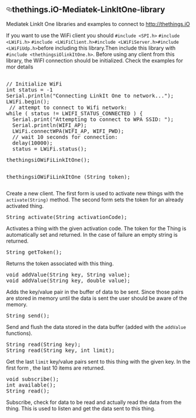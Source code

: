 <html lang="en" class=" is-copy-enabled">
  <meta name="description" content="thethings.iO-Mediatek-LinkItOne-library - Mediatek LinkIt One libraries and examples to connect to ">
  <meta name="go-import" content="github.com/boasdi/thethings.iO-Mediatek-LinkItOne-library git https://github.com/boasdi/thethings.iO-Mediatek-LinkItOne-library.git">













  <div id="readme" class="readme blob instapaper_body">
    <article class="markdown-body entry-content" itemprop="text"><h1><a id="user-content-thethingsio-mediatek-linkitone-library" class="anchor" href="#thethingsio-mediatek-linkitone-library" aria-hidden="true"><svg aria-hidden="true" class="octicon octicon-link" height="16" role="img" version="1.1" viewBox="0 0 16 16" width="16"><path d="M4 9h1v1h-1c-1.5 0-3-1.69-3-3.5s1.55-3.5 3-3.5h4c1.45 0 3 1.69 3 3.5 0 1.41-0.91 2.72-2 3.25v-1.16c0.58-0.45 1-1.27 1-2.09 0-1.28-1.02-2.5-2-2.5H4c-0.98 0-2 1.22-2 2.5s1 2.5 2 2.5z m9-3h-1v1h1c1 0 2 1.22 2 2.5s-1.02 2.5-2 2.5H9c-0.98 0-2-1.22-2-2.5 0-0.83 0.42-1.64 1-2.09v-1.16c-1.09 0.53-2 1.84-2 3.25 0 1.81 1.55 3.5 3 3.5h4c1.45 0 3-1.69 3-3.5s-1.5-3.5-3-3.5z"></path></svg></a>thethings.iO-Mediatek-LinkItOne-library</h1>

<p>Mediatek LinkIt One libraries and examples to connect to <a href="http://thethings.iO">http://thethings.iO</a></p>


<p>If you want to use the WiFi client you should <code>#include &lt;SPI.h&gt;</code> <code>#include &lt;LWiFi.h&gt;</code> <code>#include &lt;LWiFiClient.h&gt;</code><code>#include &lt;LWiFiServer.h&gt;</code><code>#include &lt;LWiFiUdp.h&gt;</code>before including this library.Then include this library with <code>#include &lt;thethingsiOlinkItOne.h&gt;</code>. Before using any client from this library, the WiFI connection should be initialized. Check the examples for mor details</p>

<div class="highlight highlight-source-c++"><pre><span class="pl-c">
// Initialize WiFi
int status = -1
Serial.println("Connecting LinkIt One to network...");
LWiFi.begin();
 // attempt to connect to Wifi network:
while ( status != LWIFI_STATUS_CONNECTED ) {
  Serial.print("Attempting to connect to WPA SSID: ");
  Serial.println(WIFI_AP);
  LWiFi.connectWPA(WIFI_AP, WIFI_PWD);
  // wait 10 seconds for connection:
  delay(10000);
  status = LWiFi.status();
</pre></div>



<div class="highlight highlight-source-c++"><pre><span class="pl-en">thethingsiOWiFiLinkItOne();


thethingsiOWiFiLinkItOne (String token);
</pre></div>

<p>Create a new client. The first form is used to activate new things with the <code>activate(String)</code> method. The second form sets the token for an already activated thing.</p>

<div class="highlight highlight-source-c++"><pre>String <span class="pl-en">activate</span>(String activationCode);</pre></div>

<p>Activates a thing with the given activation code. The token for the Thing is automatically set and returned. In the case of failure an empty string is returned.</p>

<div class="highlight highlight-source-c++"><pre>String <span class="pl-en">getToken</span>();</pre></div>

<p>Returns the token associated with this thing.</p>

<div class="highlight highlight-source-c++"><pre><span class="pl-k">void</span> <span class="pl-en">addValue</span>(String key, String value);
<span class="pl-k">void</span> <span class="pl-en">addValue</span>(String key, <span class="pl-k">double</span> value);</pre></div>

<p>Adds the key/value pair in the buffer of data to be sent. Since those pairs are stored in memory until the data is sent the user should be aware of the memory.</p>

<div class="highlight highlight-source-c++"><pre>String <span class="pl-en">send</span>();</pre></div>

<p>Send and flush the data stored in the data buffer (added with the <code>addValue</code> functions).</p>

<div class="highlight highlight-source-c++"><pre>String <span class="pl-en">read</span>(String key);
String <span class="pl-en">read</span>(String key, <span class="pl-k">int</span> limit);</pre></div>

<p>Get the last <code>limit</code> key/value pairs sent to this thing with the given key. In the first form , the last 10 items are returned.</p>

<div class="highlight highlight-source-c++"><pre><span class="pl-k">void</span> <span class="pl-en">subscribe</span>();
<span class="pl-k">int</span> <span class="pl-en">available</span>();
String <span class="pl-en">read</span>();</pre></div>

<p>Subscribe, check for data to be read and actually read the data from the thing. This is used to listen and get the data sent to this thing.</p>
</article>
  </div>

</div>

</article>
  </div>

</div>

 </body>
</html>
